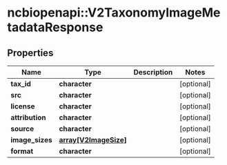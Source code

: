 # ncbiopenapi::V2TaxonomyImageMetadataResponse


## Properties
Name | Type | Description | Notes
------------ | ------------- | ------------- | -------------
**tax_id** | **character** |  | [optional] 
**src** | **character** |  | [optional] 
**license** | **character** |  | [optional] 
**attribution** | **character** |  | [optional] 
**source** | **character** |  | [optional] 
**image_sizes** | [**array[V2ImageSize]**](v2ImageSize.md) |  | [optional] 
**format** | **character** |  | [optional] 


